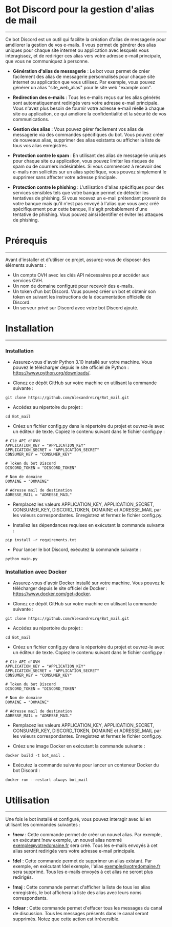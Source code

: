 # Bot Discord pour la gestion d'alias de mail
*********************
Ce bot Discord est un outil qui facilite la création d'alias de messagerie pour améliorer la gestion de vos e-mails. Il vous permet de générer des alias uniques pour chaque site internet ou application avec lesquels vous interagissez, et de rediriger ces alias vers votre adresse e-mail principale, que vous ne communiquez à personne.  

* **Génération d'alias de messagerie** : Le bot vous permet de créer facilement des alias de messagerie personnalisés pour chaque site internet ou application que vous utilisez. Par exemple, vous pouvez générer un alias "site_web_alias" pour le site web "example.com".


* **Redirection des e-mails** : Tous les e-mails reçus sur les alias générés sont automatiquement redirigés vers votre adresse e-mail principale. Vous n'avez plus besoin de fournir votre adresse e-mail réelle à chaque site ou application, ce qui améliore la confidentialité et la sécurité de vos communications.


* **Gestion des alias** : Vous pouvez gérer facilement vos alias de messagerie via des commandes spécifiques du bot. Vous pouvez créer de nouveaux alias, supprimer des alias existants ou afficher la liste de tous vos alias enregistrés.


* **Protection contre le spam** : En utilisant des alias de messagerie uniques pour chaque site ou application, vous pouvez limiter les risques de spam ou de courriers indésirables. Si vous commencez à recevoir des e-mails non sollicités sur un alias spécifique, vous pouvez simplement le supprimer sans affecter votre adresse principale.  


* **Protection contre le phishing** : L'utilisation d'alias spécifiques pour des services sensibles tels que votre banque permet de détecter les tentatives de phishing. Si vous recevez un e-mail prétendant provenir de votre banque mais qu'il n'est pas envoyé à l'alias que vous avez créé spécifiquement pour cette banque, il s'agit probablement d'une tentative de phishing. Vous pouvez ainsi identifier et éviter les attaques de phishing.

# Prérequis  
*********************
Avant d'installer et d'utiliser ce projet, assurez-vous de disposer des éléments suivants :

* Un compte OVH avec les clés API nécessaires pour accéder aux services OVH.
* Un nom de domaine configuré pour recevoir des e-mails.
* Un token d'un bot Discord. Vous pouvez créer un bot et obtenir son token en suivant les instructions de la documentation officielle de Discord.
* Un serveur privé sur Discord avec votre bot Discord ajouté.

# Installation
*********************
### Installation

* Assurez-vous d'avoir Python 3.10 installé sur votre machine. Vous pouvez le télécharger depuis le site officiel de Python : https://www.python.org/downloads/.  


* Clonez ce dépôt GitHub sur votre machine en utilisant la commande suivante :  
<pre><code>git clone https://github.com/AlexandreLrq/Bot_mail.git</code></pre>

* Accédez au répertoire du projet :  
<pre><code>cd Bot_mail</code></pre>

* Créez un fichier config.py dans le répertoire du projet et ouvrez-le avec un éditeur de texte. Copiez le contenu suivant dans le fichier config.py :
<pre><code># Clé API d'OVH
APPLICATION_KEY = "APPLICATION_KEY"
APPLICATION_SECRET = "APPLICATION_SECRET"
CONSUMER_KEY = "CONSUMER_KEY"

# Token du bot Discord
DISCORD_TOKEN = "DISCORD_TOKEN"

# Nom de domaine
DOMAINE = "DOMAINE"

# Adresse mail de destination
ADRESSE_MAIL = "ADRESSE_MAIL"
</code></pre>

* Remplacez les valeurs APPLICATION_KEY, APPLICATION_SECRET, CONSUMER_KEY, DISCORD_TOKEN, DOMAINE et ADRESSE_MAIL par les valeurs correspondantes. Enregistrez et fermez le fichier config.py.


* Installez les dépendances requises en exécutant la commande suivante :  
<pre><code>pip install -r requirements.txt</code></pre>

* Pour lancer le bot Discord, exécutez la commande suivante :
<pre><code>python main.py</code></pre>



### Installation avec Docker

* Assurez-vous d'avoir Docker installé sur votre machine. Vous pouvez le télécharger depuis le site officiel de Docker : https://www.docker.com/get-docker.


* Clonez ce dépôt GitHub sur votre machine en utilisant la commande suivante :
<pre><code>git clone https://github.com/AlexandreLrq/Bot_mail.git</code></pre>

* Accédez au répertoire du projet :  
<pre><code>cd Bot_mail</code></pre>

* Créez un fichier config.py dans le répertoire du projet et ouvrez-le avec un éditeur de texte. Copiez le contenu suivant dans le fichier config.py :
<pre><code># Clé API d'OVH
APPLICATION_KEY = "APPLICATION_KEY"
APPLICATION_SECRET = "APPLICATION_SECRET"
CONSUMER_KEY = "CONSUMER_KEY"

# Token du bot Discord
DISCORD_TOKEN = "DISCORD_TOKEN"

# Nom de domaine
DOMAINE = "DOMAINE"

# Adresse mail de destination
ADRESSE_MAIL = "ADRESSE_MAIL"
</code></pre>

* Remplacez les valeurs APPLICATION_KEY, APPLICATION_SECRET, CONSUMER_KEY, DISCORD_TOKEN, DOMAINE et ADRESSE_MAIL par les valeurs correspondantes. Enregistrez et fermez le fichier config.py.


* Créez une image Docker en exécutant la commande suivante :  
<pre><code>docker build -t bot_mail .</code></pre>

* Exécutez la commande suivante pour lancer un conteneur Docker du bot Discord :
<pre><code>docker run --restart always bot_mail</code></pre>

# Utilisation
*********************
Une fois le bot installé et configuré, vous pouvez interagir avec lui en utilisant les commandes suivantes :

* **!new** : Cette commande permet de créer un nouvel alias. Par exemple, en exécutant !new exemple, un nouvel alias nommé exemple@votredomaine.fr sera créé. Tous les e-mails envoyés à cet alias seront redirigés vers votre adresse e-mail principale.


* **!del** : Cette commande permet de supprimer un alias existant. Par exemple, en exécutant !del exemple, l'alias exemple@votredomaine.fr sera supprimé. Tous les e-mails envoyés à cet alias ne seront plus redirigés.


* **!maj** : Cette commande permet d'afficher la liste de tous les alias enregistrés, le bot affichera la liste des alias avec leurs noms correspondants.


* **!clear** : Cette commande permet d'effacer tous les messages du canal de discussion. Tous les messages présents dans le canal seront supprimés. Notez que cette action est irréversible.